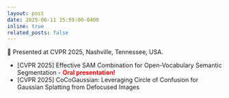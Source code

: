 ```yaml
---
layout: post
date: 2025-06-11 15:59:00-0400
inline: true
related_posts: false
---
```


🗽 Presented at CVPR 2025, Nashville, Tennessee, USA.

- [CVPR 2025] Effective SAM Combination for Open-Vocabulary Semantic Segmentation - **<span style="color:red"> Oral presentation! </span>**
- [CVPR 2025] CoCoGaussian: Leveraging Circle of Confusion for Gaussian Splatting from Defocused Images
